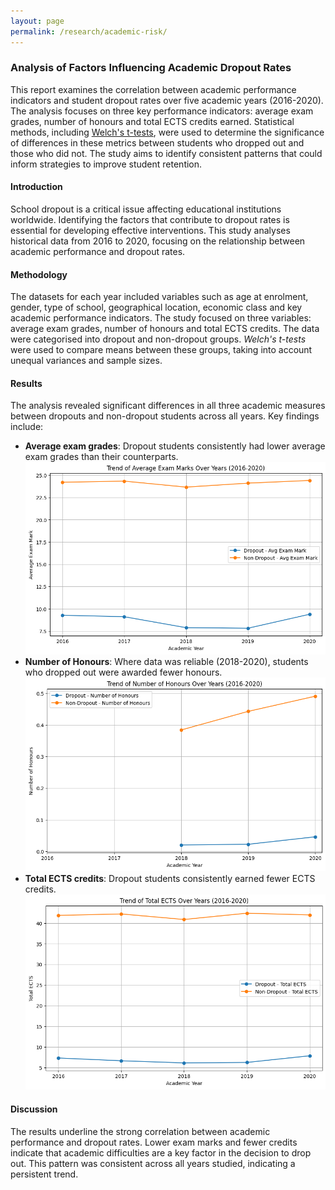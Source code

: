 ```yaml
---
layout: page
permalink: /research/academic-risk/
---
```


### Analysis of Factors Influencing Academic Dropout Rates

This report examines the correlation between academic performance indicators and student dropout rates over five academic years (2016-2020).
The analysis focuses on three key performance indicators: average exam grades, number of honours and total ECTS credits earned. 
Statistical methods, including [Welch's t-tests](https://uwe-repository.worktribe.com/output/915692), were used to determine the significance of differences in these metrics between students who dropped out and those who did not. 
The study aims to identify consistent patterns that could inform strategies to improve student retention.

#### Introduction
School dropout is a critical issue affecting educational institutions worldwide. 
Identifying the factors that contribute to dropout rates is essential for developing effective interventions. 
This study analyses historical data from 2016 to 2020, focusing on the relationship between academic performance and dropout rates.

#### Methodology
The datasets for each year included variables such as age at enrolment, gender, type of school, geographical location, economic class and key academic performance indicators. 
The study focused on three variables: average exam grades, number of honours and total ECTS credits. 
The data were categorised into dropout and non-dropout groups. 
*Welch's t-tests* were used to compare means between these groups, taking into account unequal variances and sample sizes.

#### Results
The analysis revealed significant differences in all three academic measures between dropouts and non-dropout students across all years. 
Key findings include:
- **Average exam grades**: Dropout students consistently had lower average exam grades than their counterparts.
![Average exam grades](../../assets/img/academic-risk/avg-exam-grades.png)
- **Number of Honours**: Where data was reliable (2018-2020), students who dropped out were awarded fewer honours.
![Number of Honours](../../assets/img/academic-risk/number-of-honours.png)
- **Total ECTS credits**: Dropout students consistently earned fewer ECTS credits.
![Total ECTS credits](../../assets/img/academic-risk/total-ects-credits.png)

#### Discussion
The results underline the strong correlation between academic performance and dropout rates. 
Lower exam marks and fewer credits indicate that academic difficulties are a key factor in the decision to drop out. 
This pattern was consistent across all years studied, indicating a persistent trend.

